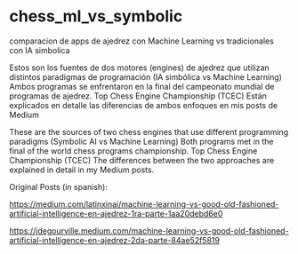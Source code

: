 # chess_ml_vs_symbolic
comparacion de apps de ajedrez con Machine Learning vs tradicionales con IA simbolica

Estos son los fuentes de dos motores (engines) de ajedrez que utilizan distintos paradigmas de programación (IA simbólica vs Machine Learning)
Ambos programas se enfrentaron en la final del campeonato mundial de programas de ajedrez. Top Chess Engine Championship (TCEC)
Están explicados en detalle las diferencias de ambos enfoques en mis posts de Medium



These are the sources of two chess engines that use different programming paradigms (Symbolic AI vs Machine Learning)
Both programs met in the final of the world chess programs championship. Top Chess Engine Championship (TCEC)
The differences between the two approaches are explained in detail in my Medium posts.

Original Posts (in spanish):

https://medium.com/latinxinai/machine-learning-vs-good-old-fashioned-artificial-intelligence-en-ajedrez-1ra-parte-1aa20debd6e0

https://jdegourville.medium.com/machine-learning-vs-good-old-fashioned-artificial-intelligence-en-ajedrez-2da-parte-84ae52f5819
